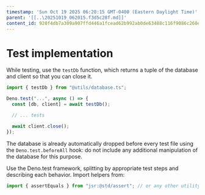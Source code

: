 ```yaml
---
timestamp: 'Sun Oct 19 2025 06:20:15 GMT-0400 (Eastern Daylight Time)'
parent: '[[..\20251019_062015.f3d5c28f.md]]'
content_id: 920f4db7a309a907ffd446a1fcead62b992ab0de63488c116f9086c260e3f021
---
```


# Test implementation

While testing, use the `testDb` function, which returns a tuple of the database and client so that you can close it.

```typescript
import { testDb } from "@utils/database.ts";

Deno.test("...", async () => {
  const [db, client] = await testDb();

  // ... tests

  await client.close();
});
```

The database is already automatically dropped before every test file using the `Deno.test.beforeAll` hook: do not include any additional manipulation of the database for this purpose.

Use the Deno.test framework, splitting by appropriate test steps and describing each behavior. Import helpers from:

```typescript
import { assertEquals } from "jsr:@std/assert"; // or any other utility from the library
```
